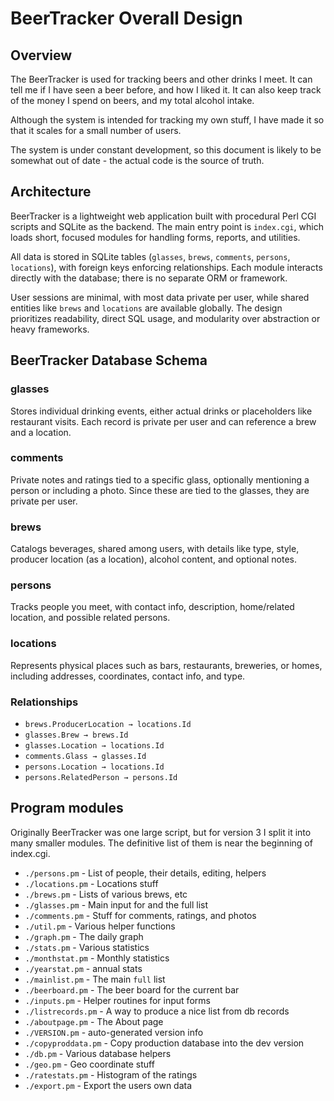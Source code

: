 
# BeerTracker Overall Design

## Overview
The BeerTracker is used for tracking beers and other drinks I meet. It can
tell me if I have seen a beer before, and how I liked it. It can also keep
track of the money I spend on beers, and my total alcohol intake.

Although the system is intended for tracking my own stuff, I have made it so
that it scales for a small number of users.

The system is under constant development, so this document is likely to be
somewhat out of date - the actual code is the source of truth.


## Architecture

BeerTracker is a lightweight web application built with procedural Perl CGI
scripts and SQLite as the backend. The main entry point is `index.cgi`, which
loads short, focused modules for handling forms, reports, and utilities.

All data is stored in SQLite tables (`glasses`, `brews`, `comments`, `persons`,
`locations`), with foreign keys enforcing relationships. Each module interacts
directly with the database; there is no separate ORM or framework.

User sessions are minimal, with most data private per user, while shared
entities like `brews` and `locations` are available globally. The design
prioritizes readability, direct SQL usage, and modularity over abstraction or
heavy frameworks.



## BeerTracker Database Schema

### glasses
Stores individual drinking events, either actual drinks or placeholders like
restaurant visits. Each record is private per user and can reference a brew
and a location.

### comments
Private notes and ratings tied to a specific glass, optionally mentioning a
person or including a photo. Since these are tied to the glasses, they are
private per user.

### brews
Catalogs beverages, shared among users, with details like type, style,
producer location (as a location), alcohol content, and optional notes.

### persons
Tracks people you meet, with contact info, description, home/related location,
and possible related persons.

### locations
Represents physical places such as bars, restaurants, breweries, or homes,
including addresses, coordinates, contact info, and type.

### Relationships
- `brews.ProducerLocation → locations.Id`
- `glasses.Brew → brews.Id`
- `glasses.Location → locations.Id`
- `comments.Glass → glasses.Id`
- `persons.Location → locations.Id`
- `persons.RelatedPerson → persons.Id`



## Program modules
Originally BeerTracker was one large script, but for version 3 I split it into
many smaller modules. The definitive list of them is near the beginning of
index.cgi.

- `./persons.pm`  -   List of people, their details, editing, helpers
- `./locations.pm`  -   Locations stuff
- `./brews.pm`  -   Lists of various brews, etc
- `./glasses.pm`  -   Main input for and the full list
- `./comments.pm`  -   Stuff for comments, ratings, and photos
- `./util.pm`  -   Various helper functions
- `./graph.pm`  -   The daily graph
- `./stats.pm`  -   Various statistics
- `./monthstat.pm`  -   Monthly statistics
- `./yearstat.pm`  -   annual stats
- `./mainlist.pm`  -   The main `full` list
- `./beerboard.pm`  -   The beer board for the current bar
- `./inputs.pm`  -   Helper routines for input forms
- `./listrecords.pm`  -   A way to produce a nice list from db records
- `./aboutpage.pm`  -   The About page
- `./VERSION.pm`  -   auto-generated version info
- `./copyproddata.pm`  -   Copy production database into the dev version
- `./db.pm`  -   Various database helpers
- `./geo.pm`  -   Geo coordinate stuff
- `./ratestats.pm`  -   Histogram of the ratings
- `./export.pm`  -   Export the users own data

